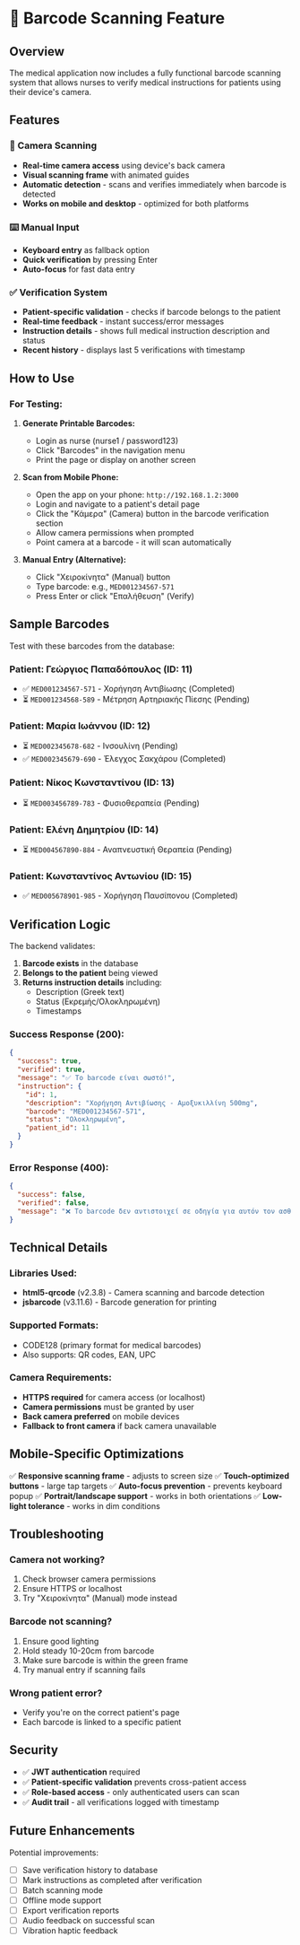 # 📱 Barcode Scanning Feature

## Overview
The medical application now includes a fully functional barcode scanning system that allows nurses to verify medical instructions for patients using their device's camera.

## Features

### 🎥 Camera Scanning
- **Real-time camera access** using device's back camera
- **Visual scanning frame** with animated guides
- **Automatic detection** - scans and verifies immediately when barcode is detected
- **Works on mobile and desktop** - optimized for both platforms

### ⌨️ Manual Input
- **Keyboard entry** as fallback option
- **Quick verification** by pressing Enter
- **Auto-focus** for fast data entry

### ✅ Verification System
- **Patient-specific validation** - checks if barcode belongs to the patient
- **Real-time feedback** - instant success/error messages
- **Instruction details** - shows full medical instruction description and status
- **Recent history** - displays last 5 verifications with timestamp

## How to Use

### For Testing:

1. **Generate Printable Barcodes:**
   - Login as nurse (nurse1 / password123)
   - Click "Barcodes" in the navigation menu
   - Print the page or display on another screen

2. **Scan from Mobile Phone:**
   - Open the app on your phone: `http://192.168.1.2:3000`
   - Login and navigate to a patient's detail page
   - Click the "Κάμερα" (Camera) button in the barcode verification section
   - Allow camera permissions when prompted
   - Point camera at a barcode - it will scan automatically

3. **Manual Entry (Alternative):**
   - Click "Χειροκίνητα" (Manual) button
   - Type barcode: e.g., `MED001234567-571`
   - Press Enter or click "Επαλήθευση" (Verify)

## Sample Barcodes

Test with these barcodes from the database:

### Patient: Γεώργιος Παπαδόπουλος (ID: 11)
- ✅ `MED001234567-571` - Χορήγηση Αντιβίωσης (Completed)
- ⏳ `MED001234568-589` - Μέτρηση Αρτηριακής Πίεσης (Pending)

### Patient: Μαρία Ιωάννου (ID: 12)
- ⏳ `MED002345678-682` - Ινσουλίνη (Pending)
- ✅ `MED002345679-690` - Έλεγχος Σακχάρου (Completed)

### Patient: Νίκος Κωνσταντίνου (ID: 13)
- ⏳ `MED003456789-783` - Φυσιοθεραπεία (Pending)

### Patient: Ελένη Δημητρίου (ID: 14)
- ⏳ `MED004567890-884` - Αναπνευστική Θεραπεία (Pending)

### Patient: Κωνσταντίνος Αντωνίου (ID: 15)
- ✅ `MED005678901-985` - Χορήγηση Παυσίπονου (Completed)

## Verification Logic

The backend validates:
1. **Barcode exists** in the database
2. **Belongs to the patient** being viewed
3. **Returns instruction details** including:
   - Description (Greek text)
   - Status (Εκρεμής/Ολοκληρωμένη)
   - Timestamps

### Success Response (200):
```json
{
  "success": true,
  "verified": true,
  "message": "✅ Το barcode είναι σωστό!",
  "instruction": {
    "id": 1,
    "description": "Χορήγηση Αντιβίωσης - Αμοξυκιλλίνη 500mg",
    "barcode": "MED001234567-571",
    "status": "Ολοκληρωμένη",
    "patient_id": 11
  }
}
```

### Error Response (400):
```json
{
  "success": false,
  "verified": false,
  "message": "❌ Το barcode δεν αντιστοιχεί σε οδηγία για αυτόν τον ασθενή"
}
```

## Technical Details

### Libraries Used:
- **html5-qrcode** (v2.3.8) - Camera scanning and barcode detection
- **jsbarcode** (v3.11.6) - Barcode generation for printing

### Supported Formats:
- CODE128 (primary format for medical barcodes)
- Also supports: QR codes, EAN, UPC

### Camera Requirements:
- **HTTPS required** for camera access (or localhost)
- **Camera permissions** must be granted by user
- **Back camera preferred** on mobile devices
- **Fallback to front camera** if back camera unavailable

## Mobile-Specific Optimizations

✅ **Responsive scanning frame** - adjusts to screen size
✅ **Touch-optimized buttons** - large tap targets
✅ **Auto-focus prevention** - prevents keyboard popup
✅ **Portrait/landscape support** - works in both orientations
✅ **Low-light tolerance** - works in dim conditions

## Troubleshooting

### Camera not working?
1. Check browser camera permissions
2. Ensure HTTPS or localhost
3. Try "Χειροκίνητα" (Manual) mode instead

### Barcode not scanning?
1. Ensure good lighting
2. Hold steady 10-20cm from barcode
3. Make sure barcode is within the green frame
4. Try manual entry if scanning fails

### Wrong patient error?
- Verify you're on the correct patient's page
- Each barcode is linked to a specific patient

## Security

- ✅ **JWT authentication** required
- ✅ **Patient-specific validation** prevents cross-patient access
- ✅ **Role-based access** - only authenticated users can scan
- ✅ **Audit trail** - all verifications logged with timestamp

## Future Enhancements

Potential improvements:
- [ ] Save verification history to database
- [ ] Mark instructions as completed after verification
- [ ] Batch scanning mode
- [ ] Offline mode support
- [ ] Export verification reports
- [ ] Audio feedback on successful scan
- [ ] Vibration haptic feedback
